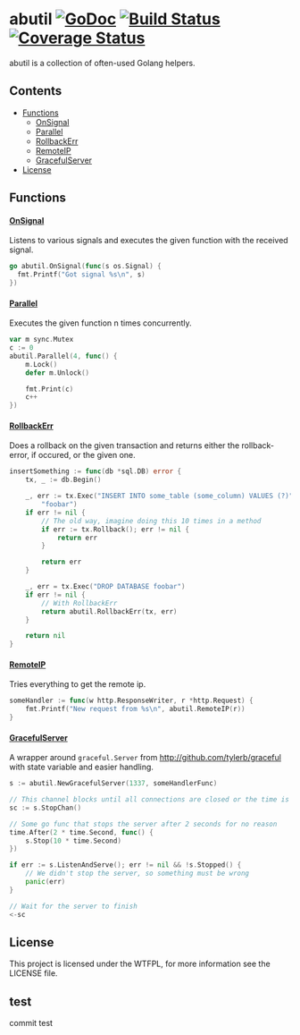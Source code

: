 # abutil [![GoDoc](https://godoc.org/github.com/bahlo/abutil?status.svg)](https://godoc.org/github.com/bahlo/abutil) [![Build Status](https://travis-ci.org/bahlo/abutil.svg?branch=master)](https://travis-ci.org/bahlo/abutil) [![Coverage Status](https://coveralls.io/repos/bahlo/abutil/badge.svg?branch=master&service=github)](https://coveralls.io/github/bahlo/abutil?branch=master)

abutil is a collection of often-used Golang helpers.

## Contents
- [Functions](#functions)
  - [OnSignal](#onsignal)
  - [Parallel](#parallel)
  - [RollbackErr](#rollbackerr)
  - [RemoteIP](#remoteip)
  - [GracefulServer](#gracefulserver)
- [License](#license)

## Functions

#### [OnSignal](https://godoc.org/github.com/bahlo/abutil#OnSignal)
Listens to various signals and executes the given function with the received
signal.

```go
go abutil.OnSignal(func(s os.Signal) {
  fmt.Printf("Got signal %s\n", s)
})
```

#### [Parallel](https://godoc.org/github.com/bahlo/abutil#Parallel)
Executes the given function n times concurrently.

```go
var m sync.Mutex
c := 0
abutil.Parallel(4, func() {
    m.Lock()
    defer m.Unlock()

    fmt.Print(c)
    c++
})
```

#### [RollbackErr](https://godoc.org/github.com/bahlo/abutil#RollbackErr)
Does a rollback on the given transaction and returns either the rollback-error,
if occured, or the given one.

```go
insertSomething := func(db *sql.DB) error {
    tx, _ := db.Begin()

    _, err := tx.Exec("INSERT INTO some_table (some_column) VALUES (?)",
        "foobar")
    if err != nil {
        // The old way, imagine doing this 10 times in a method
        if err := tx.Rollback(); err != nil {
            return err
        }

        return err
    }

    _, err = tx.Exec("DROP DATABASE foobar")
    if err != nil {
        // With RollbackErr
        return abutil.RollbackErr(tx, err)
    }

    return nil
}
```

#### [RemoteIP](https://godoc.org/github.com/bahlo/abutil#RemoteIP)
Tries everything to get the remote ip.

```go
someHandler := func(w http.ResponseWriter, r *http.Request) {
    fmt.Printf("New request from %s\n", abutil.RemoteIP(r))
}
```

#### [GracefulServer](https://godoc.org/github.com/bahlo/abutil#GracefulServer)
A wrapper around `graceful.Server` from <http://github.com/tylerb/graceful>
with state variable and easier handling.

```go
s := abutil.NewGracefulServer(1337, someHandlerFunc)

// This channel blocks until all connections are closed or the time is up
sc := s.StopChan()

// Some go func that stops the server after 2 seconds for no reason
time.After(2 * time.Second, func() {
    s.Stop(10 * time.Second)
})

if err := s.ListenAndServe(); err != nil && !s.Stopped() {
    // We didn't stop the server, so something must be wrong
    panic(err)
}

// Wait for the server to finish
<-sc
```

## License

This project is licensed under the WTFPL, for more information see the LICENSE
file.
## test
commit test
